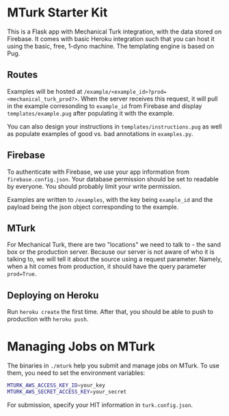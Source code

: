 # MTurk Starter Kit

This is a Flask app with Mechanical Turk integration, with the data stored on Firebase.
It comes with basic Heroku integration such that you can host it using the basic, free, 1-dyno machine.
The templating engine is based on Pug.


## Routes

Examples will be hosted at `/example/<example_id>?prod=<mechanical_turk_prod?>`.
When the server receives this request, it will pull in the example corresonding to `example_id` from Firebase and display `templates/example.pug` after populating it with the example.

You can also design your instructions in `templates/instructions.pug` as well as populate examples of good vs. bad annotations in `examples.py`.

## Firebase

To authenticate with Firebase, we use your app information from `firebase.config.json`.
Your database permission should be set to readable by everyone.
You should probably limit your write permission.

Examples are written to `/examples`, with the key being `example_id` and the payload being the json object corresponding to the example.


## MTurk

For Mechanical Turk, there are two "locations" we need to talk to - the sand box or the production server.
Because our server is not aware of who it is talking to, we will tell it about the source using a request parameter.
Namely, when a hit comes from production, it should have the query parameter `prod=True`.


## Deploying on Heroku

Run `heroku create` the first time.
After that, you should be able to push to production with `heroku push`.


# Managing Jobs on MTurk

The binaries in `./mturk` help you submit and manage jobs on MTurk.
To use them, you need to set the environment variables:

```bash
MTURK_AWS_ACCESS_KEY_ID=your_key
MTURK_AWS_SECRET_ACCESS_KEY=your_secret
```

For submission, specify your HIT information in `turk.config.json`.
